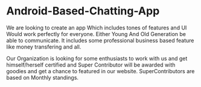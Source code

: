 # Android-Based-Chatting-App
We are looking to create an app Which includes tones of features and UI Would work perfectly for everyone. Either Young And Old Generation be able to communicate. It includes some professional business based feature like money transfering and all.

Our Organization is looking for some enthusiasts to work with us and get himself/herself certified and Super Contributor will be awarded with goodies and get a chance to featured in our website. 
SuperContributors are based on Monthly standings.
